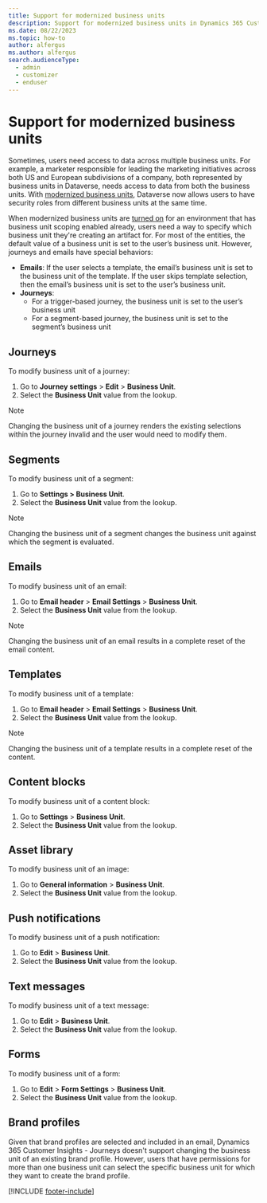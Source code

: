 ```yaml
---
title: Support for modernized business units 
description: Support for modernized business units in Dynamics 365 Customer Insights - Journeys.
ms.date: 08/22/2023
ms.topic: how-to
author: alfergus
ms.author: alfergus
search.audienceType: 
  - admin
  - customizer
  - enduser
---
```


# Support for modernized business units

Sometimes, users need access to data across multiple business units. For example, a marketer responsible for leading the marketing initiatives across both US and European subdivisions of a company, both represented by business units in Dataverse, needs access to data from both the business units. With [modernized business units](/power-platform-release-plan/2021wave2/data-platform/modernize-business-units), Dataverse now allows users to have security roles from different business units at the same time.

When modernized business units are [turned on](/power-platform/admin/wp-security-cds#enable-the-matrix-data-access-structure) for an environment that has business unit scoping enabled already, users need a way to specify which business unit they're creating an artifact for. For most of the entities, the default value of a business unit is set to the user’s business unit. However, journeys and emails have special behaviors:

- **Emails**: If the user selects a template, the email’s business unit is set to the business unit of the template. If the user skips template selection, then the email’s business unit is set to the user’s business unit.
- **Journeys**:
    - For a trigger-based journey, the business unit is set to the user’s business unit
    - For a segment-based journey, the business unit is set to the segment’s business unit

## Journeys

To modify business unit of a journey:

1. Go to **Journey settings** > **Edit** > **Business Unit**.
1. Select the **Business Unit** value from the lookup.

> [!NOTE]
> Changing the business unit of a journey renders the existing selections within the journey invalid and the user would need to modify them.

## Segments

To modify business unit of a segment:

1. Go to **Settings > Business Unit**.
1. Select the **Business Unit** value from the lookup.

> [!NOTE]
> Changing the business unit of a segment changes the business unit against which the segment is evaluated.

## Emails

To modify business unit of an email:

1. Go to **Email header** > **Email Settings** > **Business Unit**.
1. Select the **Business Unit** value from the lookup.

> [!NOTE]
> Changing the business unit of an email results in a complete reset of the email content.

## Templates

To modify business unit of a template:

1. Go to **Email header** > **Email Settings** > **Business Unit**.
1. Select the **Business Unit** value from the lookup.

> [!NOTE]
> Changing the business unit of a template results in a complete reset of the content.

## Content blocks

To modify business unit of a content block:

1. Go to **Settings** > **Business Unit**.
1. Select the **Business Unit** value from the lookup.

## Asset library

To modify business unit of an image:

1. Go to **General information** > **Business Unit**.
1. Select the **Business Unit** value from the lookup.

## Push notifications

To modify business unit of a push notification:

1. Go to **Edit** > **Business Unit**.
1. Select the **Business Unit** value from the lookup.

## Text messages

To modify business unit of a text message:

1. Go to **Edit** > **Business Unit**.
1. Select the **Business Unit** value from the lookup.

## Forms

To modify business unit of a form:

1. Go to **Edit** > **Form Settings** > **Business Unit**.
1. Select the **Business Unit** value from the lookup.

## Brand profiles

Given that brand profiles are selected and included in an email, Dynamics 365 Customer Insights - Journeys doesn't support changing the business unit of an existing brand profile. However, users that have permissions for more than one business unit can select the specific business unit for which they want to create the brand profile.

[!INCLUDE [footer-include](./includes/footer-banner.md)]

